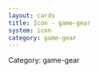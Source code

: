 ```yaml
---
layout: cards
title: Icon - game-gear
system: icon
category: game-gear
---
```

<div class="alert alert-secondary mb-4"><span class="i18n innerHTML-category">Category: </span><span class="i18n innerHTML-cat-game-gear">game-gear</span></div>
